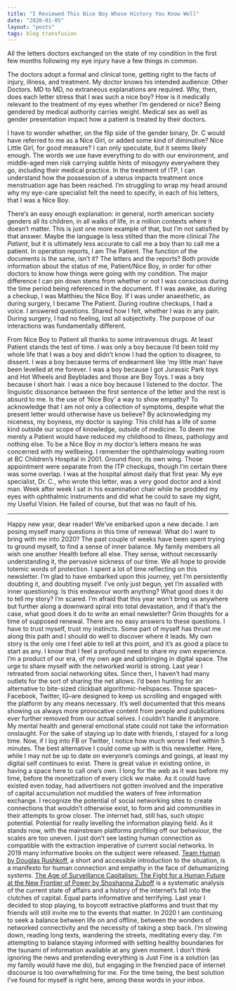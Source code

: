 ```yaml
---
title: "I Reviewed This Nice Boy Whose History You Know Well"
date: "2020-01-05"
layout: "posts"
tags: blog transfusion
---
```


All the letters doctors exchanged on the state of my condition in the first few months following my eye injury have a few things in common. 

The doctors adopt a formal and clinical tone, getting right to the facts of injury, illness, and treatment. My doctor knows his intended audience: Other Doctors. MD to MD, no extraneous explanations are required. Why, then, does each letter stress that I was such a nice boy? How is it medically relevant to the treatment of my eyes whether I’m gendered or nice? Being gendered by medical authority carries weight. Medical sex as well as gender presentation impact how a patient is treated by their doctors. 

I have to wonder whether, on the flip side of the gender binary, Dr. C would have referred to me as a Nice Girl, or added some kind of diminutive? Nice Little Girl, for good measure? I can only speculate, but it seems likely enough. The words we use have everything to do with our environment, and middle-aged men risk carrying subtle hints of misogyny everywhere they go, including their medical practice. In the treatment of ITP, I can understand how the possession of a uterus impacts treatment once menstruation age has been reached. I’m struggling to wrap my head around why my eye-care specialist felt the need to specify, in each of his letters, that I was a Nice Boy. 

There’s an easy enough explanation: in general, north american society genders all its children, in all walks of life, in a million contexts where it doesn’t matter. This is just one more example of that, but I’m not satisfied by that answer. Maybe the language is less stilted than the more clinical _The Patient_, but it is ultimately less accurate to call me a boy than to call me a patient. In operation reports, I am The Patient. The function of the documents is the same, isn’t it? The letters and the reports? Both provide information about the status of me, Patient/Nice Boy, in order for other doctors to know how things were going with my condition. The major difference I can pin down stems from whether or not I was conscious during the time period being referenced in the document. If I was awake, as during a checkup, I was Matthieu the Nice Boy. If I was under anaesthetic, as during surgery, I became The Patient. During routine checkups, I had a voice. I answered questions. Shared how I felt, whether I was in any pain. During surgery, I had no feeling, lost all subjectivity. The purpose of our interactions was fundamentally different. 

From Nice Boy to Patient all thanks to some intravenous drugs. At least Patient stands the test of time. I was only a boy because I’d been told my whole life that I was a boy and didn’t know I had the option to disagree, to dissent. I was a boy because terms of endearment like ‘my little man’ have been levelled at me forever. I was a boy because I got Jurassic Park toys and Hot Wheels and Beyblades and those are Boy Toys. I was a boy because I short hair. I was a nice boy because I listened to the doctor. The linguistic dissonance between the first sentence of the letter and the rest is absurd to me. Is the use of ‘Nice Boy’ a way to show empathy? To acknowledge that I am not only a collection of symptoms, despite what the present letter would otherwise have us believe? By acknowledging my niceness, my boyness, my doctor is saying: This child has a life of some kind outside our scope of knowledge, outside of medicine. To deem me merely a Patient would have reduced my childhood to illness, pathology and nothing else. To be a Nice Boy in my doctor’s letters means he was concerned with my wellbeing. I remember the ophthalmology waiting room at BC Children’s Hospital in 2001. Ground floor, its own wing. Those appointment were separate from the ITP checkups, though I’m certain there was some overlap. I was at the hospital almost daily that first year. My eye specialist, Dr. C., who wrote this letter, was a very good doctor and a kind man. Week after week I sat in his examination chair while he prodded my eyes with ophthalmic instruments and did what he could to save my sight, my Useful Vision. He failed of course, but that was no fault of his.

* * *

Happy new year, dear reader! We’ve embarked upon a new decade. I am posing myself many questions in this time of renewal: What do I want to bring with me into 2020? The past couple of weeks have been spent trying to ground myself, to find a sense of inner balance. My family members all wish one another Health before all else. They sense, without necessarily understanding it, the pervasive sickness of our time. We all hope to provide totemic words of protection. I spent a lot of time reflecting on this newsletter. I’m glad to have embarked upon this journey, yet I’m persistently doubting it, and doubting myself. I’ve only just begun, yet I’m assailed with inner questioning. Is this endeavour worth anything? What good does it do to tell my story? I’m scared. I’m afraid that this year won’t bring us anywhere but further along a downward spiral into total devastation, and if that’s the case, what good does it do to write an email newsletter? Grim thoughts for a time of supposed renewal. There are no easy answers to these questions. I have to trust myself, trust my instincts. Some part of myself has thrust me along this path and I should do well to discover where it leads. My own story is the only one I feel able to tell at this point, and it’s as good a place to start as any. I know that I feel a profound need to share my own experience. I’m a product of our era, of my own age and upbringing in digital space. The urge to share myself with the networked world is strong. Last year I retreated from social networking sites. Since then, I haven’t had many outlets for the sort of sharing the net allows. I’d been hunting for an alternative to bite-sized clickbait algorithmic-hellspaces. Those spaces–Facebook, Twitter, IG–are designed to keep us scrolling and engaged with the platform by any means necessary. It’s well documented that this means showing us always more provocative content from people and publications ever further removed from our actual selves. I couldn’t handle it anymore. My mental health and general emotional state could not take the information onslaught. For the sake of staying up to date with friends, I stayed for a long time. Now, if I log into FB or Twitter, I notice how much worse I feel within 5 minutes. The best alternative I could come up with is this newsletter. Here, while I may not be up to date on everyone’s comings and goings, at least my digital self continues to exist. There is great value in existing online, in having a space here to call one’s own. I long for the web as it was before my time, before the monetization of every click we make. As it could have existed even today, had advertisers not gotten involved and the imperative of capital accumulation not muddied the waters of free information exchange. I recognize the potential of social networking sites to create connections that wouldn’t otherwise exist, to form and aid communities in their attempts to grow closer. The internet had, still has, such utopic potential. Potential for really levelling the information playing field. As it stands now, with the mainstream platforms profiting off our behaviour, the scales are too uneven. I just don’t see lasting human connection as compatible with the extraction imperative of current social networks. In 2019 many informative books on the subject were released. [Team Human by Douglas Rushkoff](https://www.indiebound.org/book/9780393651690), a short and accessible introduction to the situation, is a manifesto for human connection and empathy in the face of dehumanizing systems. [The Age of Surveillance Capitalism: The Fight for a Human Future at the New Frontier of Power by Shoshanna Zuboff](https://www.publicaffairsbooks.com/titles/shoshana-zuboff/the-age-of-surveillance-capitalism/9781610395694/) is a systematic analysis of the current state of affairs and a history of the internet’s fall into the clutches of capital. Equal parts informative and terrifying. Last year I decided to stop playing, to boycott extractive platforms and trust that my friends will still invite me to the events that matter. In 2020 I am continuing to seek a balance between life on and offline, between the wonders of networked connectivity and the necessity of taking a step back. I’m slowing down, reading long texts, wandering the streets, meditating every day. I’m attempting to balance staying informed with setting healthy boundaries for the tsunami of information available at any given moment. I don’t think ignoring the news and pretending everything is Just Fine is a solution (as my family would have me do), but engaging in the frenzied pace of internet discourse is too overwhelming for me. For the time being, the best solution I’ve found for myself is right here, among these words in your inbox.

